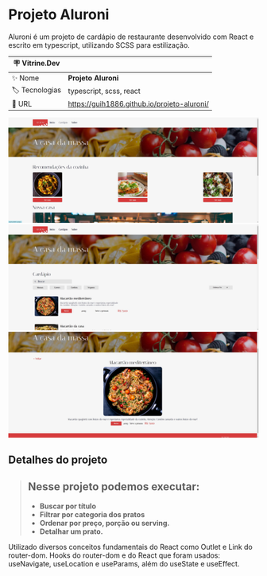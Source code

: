# Projeto Aluroni

Aluroni é um projeto de cardápio de restaurante desenvolvido com React e escrito em typescript, utilizando SCSS para estilização.

| :placard: Vitrine.Dev |     |
| -------------  | --- |
| :sparkles: Nome        | **Projeto Aluroni**
| :label: Tecnologias | typescript, scss, react
| :rocket: URL         | https://guih1886.github.io/projeto-aluroni/

<!-- Inserir imagem com a #vitrinedev ao final do link -->
![](https://github.com/guih1886/projeto-aluroni/blob/main/src/assets/img_projeto1.jpg#vitrinedev)
![](https://github.com/guih1886/projeto-aluroni/blob/main/src/assets/img_projeto2.jpg)
![](https://github.com/guih1886/projeto-aluroni/blob/main/src/assets/img_projeto3.jpg)

## Detalhes do projeto

> ## Nesse projeto podemos executar:
>
> - **Buscar por título**
> - **Filtrar por categoria dos pratos**
> - **Ordenar por preço, porção ou serving.**
> - **Detalhar um prato.**

Utilizado diversos conceitos fundamentais do React como Outlet e Link do router-dom. Hooks do router-dom e do React que foram usados: useNavigate, useLocation e useParams, além do useState e useEffect.

